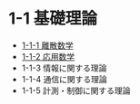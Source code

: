 # 1-1 基礎理論

- [1-1-1 離散数学](1-1-1離散数学.md)
- [1-1-2 応用数学](1-1-2応用数学.md)
- 1-1-3 情報に関する理論
- 1-1-4 通信に関する理論
- 1-1-5 計測・制御に関する理論
